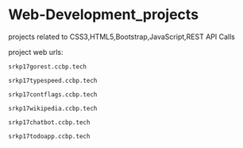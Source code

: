 # Web-Development_projects

projects related to CSS3,HTML5,Bootstrap,JavaScript,REST API Calls

project web urls:

    srkp17gorest.ccbp.tech

    srkp17typespeed.ccbp.tech

    srkp17contflags.ccbp.tech

    srkp17wikipedia.ccbp.tech

    srkp17chatbot.ccbp.tech

    srkp17todoapp.ccbp.tech
